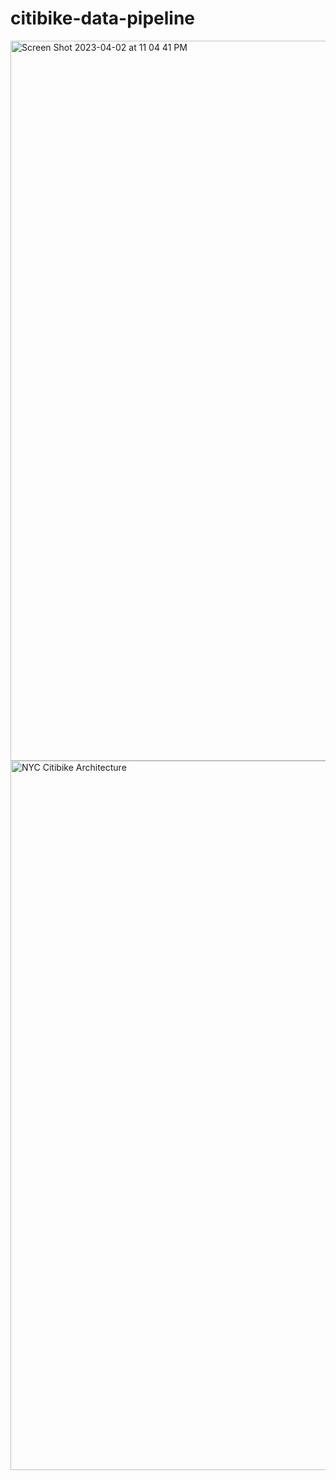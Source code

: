 # citibike-data-pipeline

<img width="1152" alt="Screen Shot 2023-04-02 at 11 04 41 PM" src="https://user-images.githubusercontent.com/10378935/229425801-e66c4a62-5074-41ca-b863-98d94f94d3e3.png">

<img width="1135" alt="NYC Citibike Architecture" src="https://user-images.githubusercontent.com/10378935/229427753-8279653b-5eb4-43d5-87c3-1d31d6383914.png">


